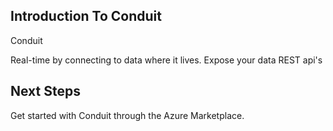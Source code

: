 ## Introduction To Conduit

Conduit

Real-time by connecting to data where it lives.
Expose your data REST api's

## Next Steps
Get started with Conduit through the Azure Marketplace.


